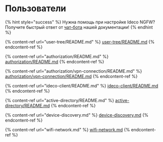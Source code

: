 # Пользователи

{% hint style="success" %}
Нужна помощь при настройке Ideco NGFW? Получите быстрый ответ от [чат-бота](https://gpt-docs.ideco.ru/) нашей документации!
{% endhint %}

{% content-ref url="user-tree/README.md" %}
[user-tree/README.md](user-tree/README.md)
{% endcontent-ref %}

{% content-ref url="authorization/README.md" %}
[authorization/README.md](authorization/README.md)
{% endcontent-ref %}

{% content-ref url="authorization/vpn-connection/README.md" %}
[authorization/vpn-connection/README.md](authorization/vpn-connection/README.md)
{% endcontent-ref %}

{% content-ref url="ideco-client/README.md" %}
[ideco-client/README.md](ideco-client/README.md)
{% endcontent-ref %}

{% content-ref url="active-directory/README.md" %}
[active-directory/README.md](active-directory/README.md)
{% endcontent-ref %}

{% content-ref url="device-discovery.md" %}
[device-discovery.md](device-discovery.md)
{% endcontent-ref %}

{% content-ref url="wifi-network.md" %}
[wifi-network.md](wifi-network.md)
{% endcontent-ref %}